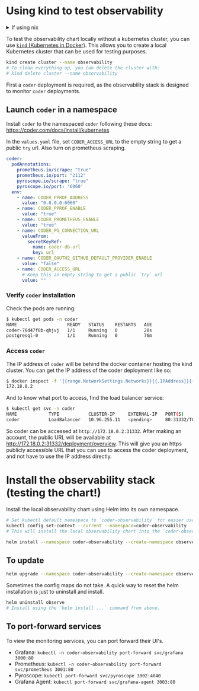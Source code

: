 # Using kind to test observability

<details>
  <summary>If using nix</summary>

    `nix-shell -p kind kubernetes-helm kubectl`

</details>

To test the observability chart locally without a kubernetes cluster, you can use [`kind` (Kubernetes in Docker)](https://kind.sigs.k8s.io/). This allows you to create a local Kubernetes cluster that can be used for testing purposes.

```bash
kind create cluster --name observability
# To clean everything up, you can delete the cluster with:
# kind delete cluster --name observability
```

First a `coder` deployment is required, as the observability stack is designed to monitor `coder` deployments.

## Launch `coder` in a namespace

Install `coder` to the namespaced `coder` following these docs: https://coder.com/docs/install/kubernetes

In the `values.yaml` file, set `CODER_ACCESS_URL` to the empty string to get a public `try` url. Also turn on prometheus scraping.
```yaml
coder:
  podAnnotations:
    prometheus.io/scrape: "true"
    prometheus.io/port: "2112"
    pyroscope.io/scrape: "true"
    pyroscope.io/port: '6060'
  env:
    - name: CODER_PPROF_ADDRESS
      value: "0.0.0.0:6060"
    - name: CODER_PPROF_ENABLE
      value: "true"
    - name: CODER_PROMETHEUS_ENABLE
      value: "true"
    - name: CODER_PG_CONNECTION_URL
      valueFrom:
        secretKeyRef:
          name: coder-db-url
          key: url
    - name: CODER_OAUTH2_GITHUB_DEFAULT_PROVIDER_ENABLE
      value: "false"
    - name: CODER_ACCESS_URL
      # Keep this an empty string to get a public `try` url
      value: ""
```

### Verify `coder` installation

Check the pods are running:

```bash
$ kubectl get pods -n coder
NAME                   READY   STATUS    RESTARTS   AGE
coder-76d47f8b-qhjvj   1/1     Running   0          28s
postgresql-0           1/1     Running   0          76m
```

### Access `coder`

The IP address of `coder` will be behind the docker container hosting the kind cluster. You can get the IP address of the coder deployment like so:

```bash
$ docker inspect -f '{{range.NetworkSettings.Networks}}{{.IPAddress}}{{end}}' <kind_cluster_container_name>
172.18.0.2
```

And to know what port to access, find the load balancer service:

```bash
$ kubectl get svc -n coder
NAME            TYPE           CLUSTER-IP     EXTERNAL-IP   PORT(S)        AGE
coder           LoadBalancer   10.96.255.11   <pending>     80:31332/TCP   12m
```

So coder can be accessed at `http://172.18.0.2:31332`. After making an account, the public URL will be available at http://172.18.0.2:31332/deployment/overview. This will give you an https publicly accessible URL that you can use to access the coder deployment, and not have to use the IP address directly.

# Install the observability stack (testing the chart!)

Install the local observability chart using Helm into its own namespace.

```bash
# Set kubectl default namespace to `coder-observability` for easier usage
kubectl config set-context --current --namespace=coder-observability
# This will install the local observability chart into the `coder-observability` namespace

helm install --namespace coder-observability --create-namespace observe .
```

## To update

```bash
helm upgrade --namespace coder-observability --create-namespace observe .
```

Sometimes the config maps do not take. A quick way to reset the helm installation is just to uninstall and install.

```bash
helm uninstall observe
# Install using the `helm install ...` command from above.
```

## To port-forward services

To view the monitoring services, you can port forward their UI's.

- Grafana: `kubectl -n coder-observability port-forward svc/grafana 3000:80`
- Prometheus: `kubectl -n coder-observability port-forward svc/prometheus 3001:80`
- Pyroscope: `kubectl port-forward svc/pyroscope 3002:4040`
- Grafana Agent: `kubectl port-forward svc/grafana-agent 3003:80`